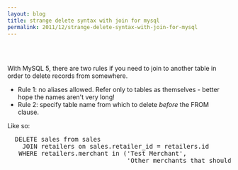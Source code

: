 ```yaml
---
layout: blog
title: strange delete syntax with join for mysql
permalink: 2011/12/strange-delete-syntax-with-join-for-mysql
---
```


<br/><br/>


With MySQL 5, there are two rules if you need to join to another table in order to delete records from somewhere.
<ul>
	<li>Rule 1: no aliases allowed. Refer only to tables as themselves - better hope the names aren't very long!</li>
        <li>Rule 2: specify table name from which to delete <em>before</em> the FROM clause. </li>
</ul>

Like so:

<pre>
  DELETE sales from sales
    JOIN retailers on sales.retailer_id = retailers.id
   WHERE retailers.merchant in ('Test Merchant', 
                                'Other merchants that should not be here')
</pre>


